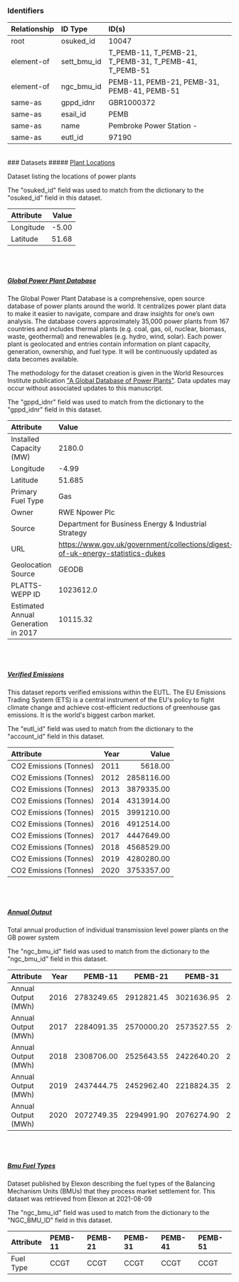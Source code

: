 ### Identifiers

| Relationship   | ID Type     | ID(s)                                                 |
|:---------------|:------------|:------------------------------------------------------|
| root           | osuked_id   | 10047                                                 |
| element-of     | sett_bmu_id | T_PEMB-11, T_PEMB-21, T_PEMB-31, T_PEMB-41, T_PEMB-51 |
| element-of     | ngc_bmu_id  | PEMB-11, PEMB-21, PEMB-31, PEMB-41, PEMB-51           |
| same-as        | gppd_idnr   | GBR1000372                                            |
| same-as        | esail_id    | PEMB                                                  |
| same-as        | name        | Pembroke Power Station -                              |
| same-as        | eutl_id     | 97190                                                 |

<br>
### Datasets
##### <a href="https://raw.githubusercontent.com/OSUKED/Dictionary-Datasets/main/datasets/plant-locations/datapackage.json">Plant Locations</a>

Dataset listing the locations of power plants

The "osuked_id" field was used to match from the dictionary to the "osuked_id" field in this dataset.

| Attribute   |   Value |
|:------------|--------:|
| Longitude   |   -5.00 |
| Latitude    |   51.68 |

<br><br>
##### <a href="https://raw.githubusercontent.com/OSUKED/Dictionary-Datasets/main/datasets/global-power-plant-database/datapackage.json">Global Power Plant Database</a>

The Global Power Plant Database is a comprehensive, open source database of power plants around the world. It centralizes power plant data to make it easier to navigate, compare and draw insights for one’s own analysis. The database covers approximately 35,000 power plants from 167 countries and includes thermal plants (e.g. coal, gas, oil, nuclear, biomass, waste, geothermal) and renewables (e.g. hydro, wind, solar). Each power plant is geolocated and entries contain information on plant capacity, generation, ownership, and fuel type. It will be continuously updated as data becomes available. 

The methodology for the dataset creation is given in the World Resources Institute publication ["A Global Database of Power Plants"](https://www.wri.org/research/global-database-power-plants). Data updates may occur without associated updates to this manuscript.

The "gppd_idnr" field was used to match from the dictionary to the "gppd_idnr" field in this dataset.

| Attribute                           | Value                                                                          |
|:------------------------------------|:-------------------------------------------------------------------------------|
| Installed Capacity (MW)             | 2180.0                                                                         |
| Longitude                           | -4.99                                                                          |
| Latitude                            | 51.685                                                                         |
| Primary Fuel Type                   | Gas                                                                            |
| Owner                               | RWE Npower Plc                                                                 |
| Source                              | Department for Business Energy & Industrial Strategy                           |
| URL                                 | https://www.gov.uk/government/collections/digest-of-uk-energy-statistics-dukes |
| Geolocation Source                  | GEODB                                                                          |
| PLATTS-WEPP ID                      | 1023612.0                                                                      |
| Estimated Annual Generation in 2017 | 10115.32                                                                       |

<br><br>
##### <a href="https://raw.githubusercontent.com/OSUKED/Dictionary-Datasets/main/datasets/verified-emissions/datapackage.json">Verified Emissions</a>

This dataset reports verified emissions within the EUTL. The EU Emissions Trading System (ETS) is a central instrument of the EU's policy to fight climate change and achieve cost-efficient reductions of greenhouse gas emissions. It is the world's biggest carbon market.

The "eutl_id" field was used to match from the dictionary to the "account_id" field in this dataset.

| Attribute              |   Year |      Value |
|:-----------------------|-------:|-----------:|
| CO2 Emissions (Tonnes) |   2011 |    5618.00 |
| CO2 Emissions (Tonnes) |   2012 | 2858116.00 |
| CO2 Emissions (Tonnes) |   2013 | 3879335.00 |
| CO2 Emissions (Tonnes) |   2014 | 4313914.00 |
| CO2 Emissions (Tonnes) |   2015 | 3991210.00 |
| CO2 Emissions (Tonnes) |   2016 | 4912514.00 |
| CO2 Emissions (Tonnes) |   2017 | 4447649.00 |
| CO2 Emissions (Tonnes) |   2018 | 4568529.00 |
| CO2 Emissions (Tonnes) |   2019 | 4280280.00 |
| CO2 Emissions (Tonnes) |   2020 | 3753357.00 |

<br><br>
##### <a href="https://raw.githubusercontent.com/OSUKED/Dictionary-Datasets/main/datasets/annual-output/datapackage.json">Annual Output</a>

Total annual production of individual transmission level power plants on the GB power system

The "ngc_bmu_id" field was used to match from the dictionary to the "ngc_bmu_id" field in this dataset.

| Attribute           |   Year |    PEMB-11 |    PEMB-21 |    PEMB-31 |    PEMB-41 |    PEMB-51 |
|:--------------------|-------:|-----------:|-----------:|-----------:|-----------:|-----------:|
| Annual Output (MWh) |   2016 | 2783249.65 | 2912821.45 | 3021636.95 | 2843192.05 | 2554706.30 |
| Annual Output (MWh) |   2017 | 2284091.35 | 2570000.20 | 2573527.55 | 2605875.30 | 2701804.70 |
| Annual Output (MWh) |   2018 | 2308706.00 | 2525643.55 | 2422640.20 | 2522703.70 | 2721002.90 |
| Annual Output (MWh) |   2019 | 2437444.75 | 2452962.40 | 2218824.35 | 2387369.90 | 2620250.00 |
| Annual Output (MWh) |   2020 | 2072749.35 | 2294991.90 | 2076274.90 | 2105766.15 | 2187708.35 |

<br><br>
##### <a href="https://raw.githubusercontent.com/OSUKED/Dictionary-Datasets/main/datasets/bmu-fuel-types/datapackage.json">Bmu Fuel Types</a>

Dataset published by Elexon describing the fuel types of the Balancing Mechanism Units (BMUs) that they process market settlement for. This dataset was retrieved from Elexon at 2021-08-09

The "ngc_bmu_id" field was used to match from the dictionary to the "NGC_BMU_ID" field in this dataset.

| Attribute   | PEMB-11   | PEMB-21   | PEMB-31   | PEMB-41   | PEMB-51   |
|:------------|:----------|:----------|:----------|:----------|:----------|
| Fuel Type   | CCGT      | CCGT      | CCGT      | CCGT      | CCGT      |
